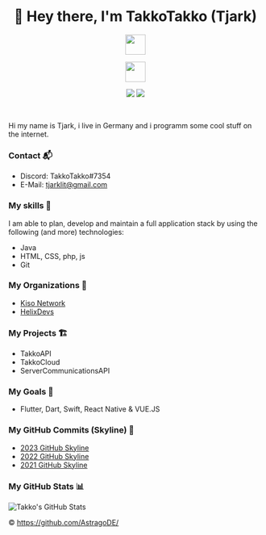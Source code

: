 <h1 align="center">👋 Hey there, I'm TakkoTakko (Tjark) </h1>

<!-- <p align="center">
    <a href="https://leprofi.com><img height="32" width="32" src="https://raw.githubusercontent.com/edent/SuperTinyIcons/master/images/svg/firefox.svg" /></a>
    <a href="https://www.youtube.com/channel/UCdhkkkIcmk7oI824LXAi3ow"><img height="32" width="32" src="https://raw.githubusercontent.com/edent/SuperTinyIcons/master/images/svg/youtube.svg" /></a>
</p> -->

<!-- Badges -->

<p align="center">
    <img src="https://skillicons.dev/icons?i=python,flutter,html,css,tailwind,git,github,php,mysql,java" height="40"/>

</p>

<p align="center">
    <img src="https://skillicons.dev/icons?i=vscode,idea,pr,ae,ps,discord" height="40"/>

</p>
<p/>
<p align="center">
    <a><img src="https://hits.dwyl.com/AstragoDE/LeNinjaHD.svg?style=flat-square" /></a>
    <img src="https://img.shields.io/github/followers/LeNinjaHD?style=flat-square">
</p>
<br>


Hi my name is Tjark, i live in Germany and i programm some cool stuff on the internet.


### Contact 📬

- Discord: TakkoTakko#7354
- E-Mail: tjarklit@gmail.com


### My skills 🎯

I am able to plan, develop and maintain a full application stack by using the following (and more) technologies:

- Java
- HTML, CSS, php, js
- Git

### My Organizations 🏢

- [Kiso Network](https://github.com/KisoMC)
- [HelixDevs](https://github.com/HelixDevsMC)


### My Projects 🏗️

- TakkoAPI
- TakkoCloud
- ServerCommunicationsAPI

### My Goals 🥅

- Flutter, Dart, Swift, React Native & VUE.JS


### My GitHub Commits (Skyline) 🌃

- [2023 GitHub Skyline](https://skyline.github.com/TakkoTakko/2023)
- [2022 GitHub Skyline](https://skyline.github.com/TakkoTakko/2022)
- [2021 GitHub Skyline](https://skyline.github.com/TakkoTakko/2021)


### My GitHub Stats 📊

![Takko's GitHub Stats](https://github-readme-stats.vercel.app/api?username=TakkoTakko&show_icons=true&theme=tokyonight)


&copy; https://github.com/AstragoDE/
